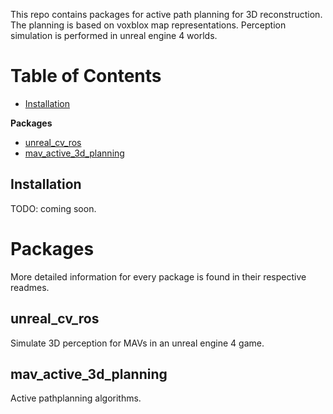 This repo contains packages for active path planning for 3D reconstruction. The planning is based on voxblox map representations. Perception simulation is performed in unreal engine 4 worlds.

# Table of Contents
* [Installation](#installation)

**Packages**
* [unreal_cv_ros](#unreal_cv_ros)
* [mav_active_3d_planning](#mav_active_3d_planning)

## Installation
TODO: coming soon.

# Packages
More detailed information for every package is found in their respective readmes.

## unreal_cv_ros
Simulate 3D perception for MAVs in an unreal engine 4 game.

## mav_active_3d_planning
Active pathplanning algorithms.


